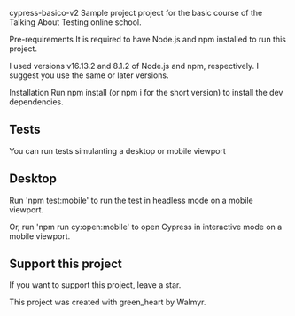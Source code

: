 cypress-basico-v2
Sample project project for the basic course of the Talking About Testing online school.

Pre-requirements
It is required to have Node.js and npm installed to run this project.

I used versions v16.13.2 and 8.1.2 of Node.js and npm, respectively. I suggest you use the same or later versions.

Installation
Run npm install (or npm i for the short version) to install the dev dependencies.
## Tests
You can run tests simulanting a desktop or mobile viewport
## Desktop

Run 'npm test:mobile' to run the test in headless mode on a mobile viewport.

Or, run 'npm run cy:open:mobile' to open Cypress in interactive mode on a mobile viewport.

## Support this project
If you want to support this project, leave a star.

This project was created with green_heart by Walmyr.
